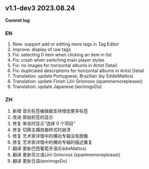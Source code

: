 ## **v1.1-dev3 2023.08.24**

**Commit log**:

### EN
1. New: support add or editing more tags in Tag Editor
2. Improve: display of raw tags
3. Fix: selecting 0 item when clicking an item in list
4. Fix: crash when switching main player styles
5. Fix: no images for horizontal albums in Artist Detail
6. Fix: duplicated descriptions for horizontal albums in Artist Detail
7. Translation: update Portuguese, Brazilian (by EddieMattos)
8. Translation: update Finish (Jiri Grönroos (spammemoreplease))
9. Translation: update Japanese (aorinngoDo)


### ZH
1. 新增 音乐标签编辑器支持增改更多标签
2. 改进 原始标签的显示
3. 修复 单击时显示“选择 0 个项目”
4. 修复 切换主播放器样式时崩溃
5. 修复 艺术家详情中的横向专辑没有图像
6. 修复 艺术家详情中的横向专辑的描述重复
7. 翻译 更新巴西葡萄牙语(EddieMattos)
8. 翻译 更新芬兰语(Jiri Grönroos (spammemoreplease))
9. 翻译 更新日语(aorinngoDo)


